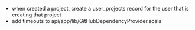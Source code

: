  - when created a project, create a user_projects record for the user that is creating that project
 - add timeouts to api/app/lib/GitHubDependencyProvider.scala
